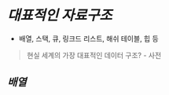 *대표적인 자료구조*
=====  
- 배열, 스택, 큐, 링크드 리스트, 해쉬 테이블, 힙 등  
> 현실 세계의 가장 대표적인 데이터 구조? - 사전

*배열*
-----  

